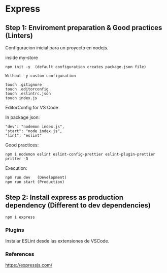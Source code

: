 # Express

## Step 1: Enviroment preparation & Good practices (Linters)

Configuracion inicial para un proyecto en nodejs.

inside my-store

    npm init -y  (default configuration creates package.json file)

    Without -y custom configuration

    touch .gitignore
    touch .editorconfig
    touch .eslintrc.json
    touch index.js

EditorConfig for VS Code

In package json:

    "dev": "nodemon index.js",
    "start": "node index.js",
    "lint": "eslint"

Good practices:

    npm i nodemon eslint eslint-config-prettier eslint-plugin-prettier pritter -D

Execution:

    npm run dev   (Development)
    npm run start (Production)



## Step 2: Install express as production dependency (Different to dev dependencies)

    npm i express



### Plugins

Instalar ESLint desde las extensiones de VSCode.


### References

<https://expressjs.com/>



